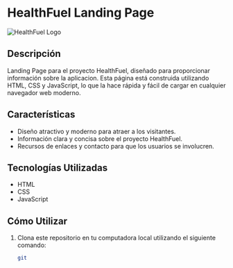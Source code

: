 # HealthFuel Landing Page

![HealthFuel Logo](images/logo.png)

## Descripción
Landing Page para el proyecto HealthFuel, diseñado para proporcionar información sobre la aplicacion.
Esta página está construida utilizando HTML, CSS y JavaScript, lo que la hace rápida y fácil de cargar en cualquier navegador web moderno.

## Características
- Diseño atractivo y moderno para atraer a los visitantes.
- Información clara y concisa sobre el proyecto HealthFuel.
- Recursos de enlaces y contacto para que los usuarios se involucren.

## Tecnologías Utilizadas
- HTML
- CSS
- JavaScript

## Cómo Utilizar
1. Clona este repositorio en tu computadora local utilizando el siguiente comando:
   ```bash
   git
